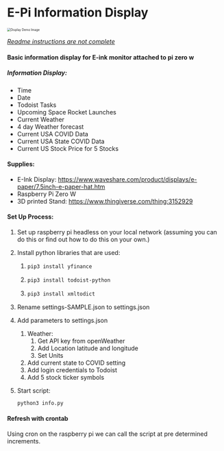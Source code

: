 # E-Pi Information Display

<img src="Display.jpg" alt="Display Demo Image" style="zoom:50%;" />



*<u>Readme instructions are not complete</u>*

#### Basic information display for E-ink monitor attached to pi zero w

##### Information Display:

- Time
- Date
- Todoist Tasks
- Upcoming Space Rocket Launches
- Current Weather
- 4 day Weather forecast
- Current USA COVID Data
- Current USA State COVID Data
- Current US Stock Price for 5 Stocks



#### Supplies: 

- E-Ink Display: https://www.waveshare.com/product/displays/e-paper/7.5inch-e-paper-hat.htm
- Raspberry Pi Zero W
- 3D printed Stand: https://www.thingiverse.com/thing:3152929



#### Set Up Process:

1. Set up raspberry pi headless on your local network (assuming you can do this or find out how to do this on your own.)

2. Install python libraries that are used:

   1. ```bash
      pip3 install yfinance
      ```

      

   2. ```bash
      pip3 install todoist-python
      ```
   3. ```bash
      pip3 install xmltodict
      ```

3. Rename settings-SAMPLE.json to settings.json

4. Add parameters to settings.json

   1. Weather: 
      1. Get API key from openWeather
      2. Add Location latitude and longitude
      3. Set Units
   2. Add current state to COVID setting
   3. Add login credentials to Todoist
   4. Add 5 stock ticker symbols

5. Start script: 

   ```bash
   python3 info.py
   ```

   

#### Refresh with crontab

Using cron on the raspberry pi we can call the script at pre determined increments.